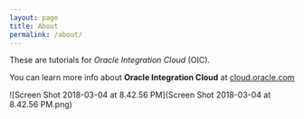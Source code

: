 ```yaml
---
layout: page
title: About
permalink: /about/
---
```


These are tutorials for *Oracle Integration Cloud* (OIC). 

You can learn more info about **Oracle Integration Cloud** at [cloud.oracle.com](https://cloud.oracle.com/en_US/oic)

![Screen Shot 2018-03-04 at 8.42.56 PM](Screen Shot 2018-03-04 at 8.42.56 PM.png)

